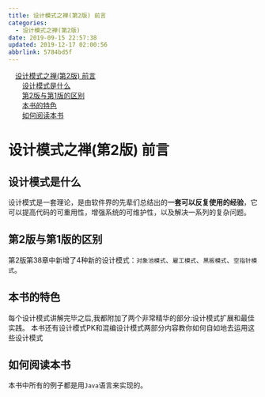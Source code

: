 ```yaml
---
title: 设计模式之禅(第2版) 前言
categories: 
  - 设计模式之禅(第2版)
date: 2019-09-15 22:57:38
updated: 2019-12-17 02:00:56
abbrlink: 5784bd5f
---
```

<div id='my_toc'><a href="/ReadingNotes/5784bd5f/#设计模式之禅-第2版-前言" class="header_1">设计模式之禅(第2版) 前言</a>&nbsp;<br><a href="/ReadingNotes/5784bd5f/#设计模式是什么" class="header_2">设计模式是什么</a>&nbsp;<br><a href="/ReadingNotes/5784bd5f/#第2版与第1版的区别" class="header_2">第2版与第1版的区别</a>&nbsp;<br><a href="/ReadingNotes/5784bd5f/#本书的特色" class="header_2">本书的特色</a>&nbsp;<br><a href="/ReadingNotes/5784bd5f/#如何阅读本书" class="header_2">如何阅读本书</a>&nbsp;<br></div>
<style>.header_1{margin-left: 1em;}.header_2{margin-left: 2em;}.header_3{margin-left: 3em;}.header_4{margin-left: 4em;}.header_5{margin-left: 5em;}.header_6{margin-left: 6em;}</style>
<!--more-->
<script>if (navigator.platform.search('arm')==-1){document.getElementById('my_toc').style.display = 'none';}var e,p = document.getElementsByTagName('p');while (p.length>0) {e = p[0];e.parentElement.removeChild(e);}</script>

<!--end-->
<!--SSTStart-->
# 设计模式之禅(第2版) 前言 #
## 设计模式是什么 ##
设计模式是一套理论，是由软件界的先辈们总结出的**一套可以反复使用的经验**，它可以提高代码的可重用性，增强系统的可维护性，以及解决一系列的复杂问题。

## 第2版与第1版的区别 ##
第2版第38章中新增了4种新的设计模式：`对象池模式`、`雇工模式`、`黑板模式`、`空指针模式`。
## 本书的特色 ##
每个设计模式讲解完毕之后,我都附加了两个非常精华的部分:设计模式扩展和最佳实践。
本书还有设计模式PK和混编设计模式两部分内容教你如何自如地去运用这些设计模式
## 如何阅读本书 ##
本书中所有的例子都是用`Java`语言来实现的。
<!--SSTStop-->

